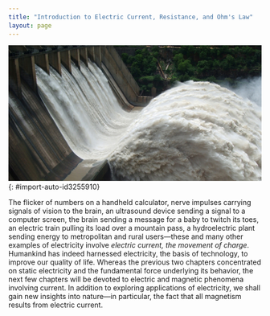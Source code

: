 ```yaml
---
title: "Introduction to Electric Current, Resistance, and Ohm's Law"
layout: page
---
```



<?cnx.eoc class="section-summary" title="Section Summary"?>

<?cnx.eoc class="conceptual-questions" title="Conceptual Questions"?>

<?cnx.eoc class="problems-exercises" title="Problems & Exercises"?>

 ![A large volume of water gushes out of the gates of a dam at a hydroelectric facility.](../resources/Figure_20_00_01.jpg "Electric energy in massive quantities is transmitted from this hydroelectric facility, the Srisailam power station located along the Krishna River in India, by the movement of charge&#x2014;that is, by electric current. (credit: Chintohere, Wikimedia Commons)"){: #import-auto-id3255910}

The flicker of numbers on a handheld calculator, nerve impulses carrying signals of vision to the brain, an ultrasound device sending a signal to a computer screen, the brain sending a message for a baby to twitch its toes, an electric train pulling its load over a mountain pass, a hydroelectric plant sending energy to metropolitan and rural users—these and many other examples of electricity involve *electric current, the movement of charge*. Humankind has indeed harnessed electricity, the basis of technology, to improve our quality of life. Whereas the previous two chapters concentrated on static electricity and the fundamental force underlying its behavior, the next few chapters will be devoted to electric and magnetic phenomena involving current. In addition to exploring applications of electricity, we shall gain new insights into nature—in particular, the fact that all magnetism results from electric current.

